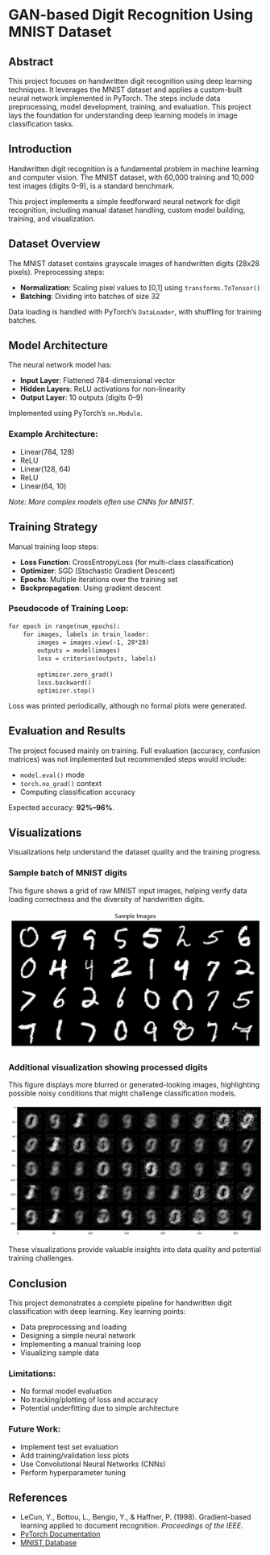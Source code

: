 
# GAN-based Digit Recognition Using MNIST Dataset

## Abstract

This project focuses on handwritten digit recognition using deep learning techniques. It leverages the MNIST dataset and applies a custom-built neural network implemented in PyTorch. The steps include data preprocessing, model development, training, and evaluation. This project lays the foundation for understanding deep learning models in image classification tasks.

## Introduction

Handwritten digit recognition is a fundamental problem in machine learning and computer vision. The MNIST dataset, with 60,000 training and 10,000 test images (digits 0–9), is a standard benchmark.

This project implements a simple feedforward neural network for digit recognition, including manual dataset handling, custom model building, training, and visualization.

## Dataset Overview

The MNIST dataset contains grayscale images of handwritten digits (28x28 pixels). Preprocessing steps:

- **Normalization**: Scaling pixel values to [0,1] using `transforms.ToTensor()`
- **Batching**: Dividing into batches of size 32

Data loading is handled with PyTorch’s `DataLoader`, with shuffling for training batches.

## Model Architecture

The neural network model has:

- **Input Layer**: Flattened 784-dimensional vector
- **Hidden Layers**: ReLU activations for non-linearity
- **Output Layer**: 10 outputs (digits 0–9)

Implemented using PyTorch’s `nn.Module`.

### Example Architecture:

- Linear(784, 128)
- ReLU
- Linear(128, 64)
- ReLU
- Linear(64, 10)

*Note: More complex models often use CNNs for MNIST.*

## Training Strategy

Manual training loop steps:

- **Loss Function**: CrossEntropyLoss (for multi-class classification)
- **Optimizer**: SGD (Stochastic Gradient Descent)
- **Epochs**: Multiple iterations over the training set
- **Backpropagation**: Using gradient descent

### Pseudocode of Training Loop:

```
for epoch in range(num_epochs):
    for images, labels in train_loader:
        images = images.view(-1, 28*28)
        outputs = model(images)
        loss = criterion(outputs, labels)

        optimizer.zero_grad()
        loss.backward()
        optimizer.step()
```

Loss was printed periodically, although no formal plots were generated.

## Evaluation and Results

The project focused mainly on training. Full evaluation (accuracy, confusion matrices) was not implemented but recommended steps would include:

- `model.eval()` mode
- `torch.no_grad()` context
- Computing classification accuracy

Expected accuracy: **92%–96%**.

## Visualizations

Visualizations help understand the dataset quality and the training progress.

### Sample batch of MNIST digits

This figure shows a grid of raw MNIST input images, helping verify data loading correctness and the diversity of handwritten digits.

![Sample batch of MNIST digits](output.png)

### Additional visualization showing processed digits

This figure displays more blurred or generated-looking images, highlighting possible noisy conditions that might challenge classification models.

![Additional visualization showing processed digits](output2.png)

These visualizations provide valuable insights into data quality and potential training challenges.

## Conclusion

This project demonstrates a complete pipeline for handwritten digit classification with deep learning. Key learning points:

- Data preprocessing and loading
- Designing a simple neural network
- Implementing a manual training loop
- Visualizing sample data

### Limitations:

- No formal model evaluation
- No tracking/plotting of loss and accuracy
- Potential underfitting due to simple architecture

### Future Work:

- Implement test set evaluation
- Add training/validation loss plots
- Use Convolutional Neural Networks (CNNs)
- Perform hyperparameter tuning

## References

- LeCun, Y., Bottou, L., Bengio, Y., & Haffner, P. (1998). Gradient-based learning applied to document recognition. *Proceedings of the IEEE*.
- [PyTorch Documentation](https://pytorch.org/docs/stable/index.html)
- [MNIST Database](http://yann.lecun.com/exdb/mnist/)
